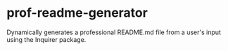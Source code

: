# prof-readme-generator
Dynamically generates a professional README.md file from a user's input using the Inquirer package.

